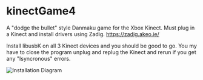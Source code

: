 # kinectGame4
 
A "dodge the bullet" style Danmaku game for the Xbox Kinect. Must plug in a Kinect and install drivers using Zadig.
https://zadig.akeo.ie/

Install libusbK on all 3 Kinect devices and you should be good to go. You my have to close the program unplug and replug the Kinect and rerun if you get any "Isyncronous" errors.

![Installation Diagram](https://github.com/Haldrion/kinectGame/blob/master/Installation%20Diagram.png)
